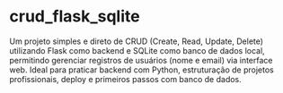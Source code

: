 # crud_flask_sqlite
Um projeto simples e direto de CRUD (Create, Read, Update, Delete) utilizando Flask como backend e SQLite como banco de dados local, permitindo gerenciar registros de usuários (nome e email) via interface web.  Ideal para praticar backend com Python, estruturação de projetos profissionais, deploy e primeiros passos com banco de dados.
